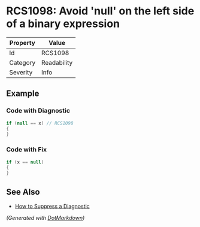 # RCS1098: Avoid 'null' on the left side of a binary expression

| Property | Value       |
| -------- | ----------- |
| Id       | RCS1098     |
| Category | Readability |
| Severity | Info        |

## Example

### Code with Diagnostic

```csharp
if (null == x) // RCS1098
{
}
```

### Code with Fix

```csharp
if (x == null)
{
}
```

## See Also

* [How to Suppress a Diagnostic](../HowToConfigureAnalyzers.md#how-to-suppress-a-diagnostic)


*\(Generated with [DotMarkdown](http://github.com/JosefPihrt/DotMarkdown)\)*